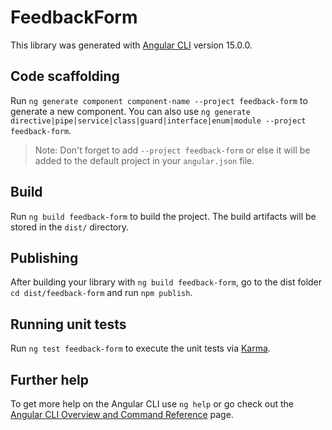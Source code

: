 # FeedbackForm

This library was generated with [Angular CLI](https://github.com/angular/angular-cli) version 15.0.0.

## Code scaffolding

Run `ng generate component component-name --project feedback-form` to generate a new component. You can also use `ng generate directive|pipe|service|class|guard|interface|enum|module --project feedback-form`.
> Note: Don't forget to add `--project feedback-form` or else it will be added to the default project in your `angular.json` file. 

## Build

Run `ng build feedback-form` to build the project. The build artifacts will be stored in the `dist/` directory.

## Publishing

After building your library with `ng build feedback-form`, go to the dist folder `cd dist/feedback-form` and run `npm publish`.

## Running unit tests

Run `ng test feedback-form` to execute the unit tests via [Karma](https://karma-runner.github.io).

## Further help

To get more help on the Angular CLI use `ng help` or go check out the [Angular CLI Overview and Command Reference](https://angular.io/cli) page.
